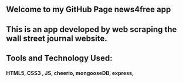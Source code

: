 ## Welcome to my GitHub Page news4free app

  ##    This is an app developed by web scraping the wall street journal website.

  ## Tools and Technology Used:

  ####  HTML5, CSS3 , JS, cheerio, mongooseDB, express,
  
